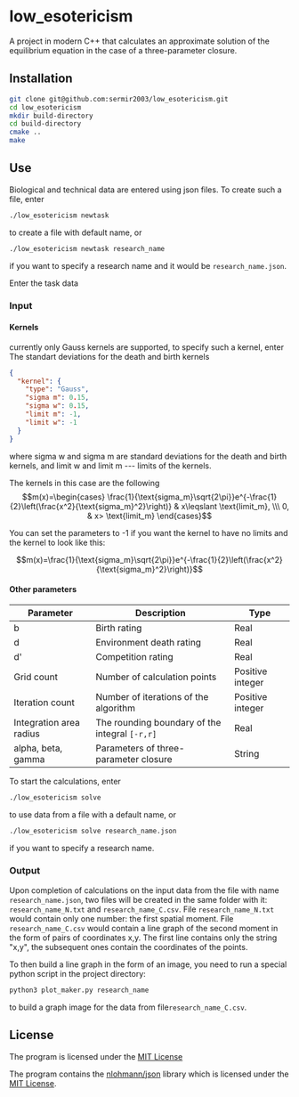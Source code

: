 # low_esotericism

A project in modern C++ that calculates an approximate solution of the equilibrium equation in the case of a three-parameter closure.

## Installation

```bash
git clone git@github.com:sermir2003/low_esotericism.git
cd low_esotericism
mkdir build-directory
cd build-directory
cmake ..
make
```

## Use

Biological and technical data are entered using json files. To create such a file, enter
```bash
./low_esotericism newtask
```
to create a file with default name,  or
```bash
./low_esotericism newtask research_name
```
if you want to specify a research name and it would be `research_name.json`.

Enter the task data

### Input

#### Kernels

currently only Gauss kernels are supported, to specify such a kernel, enter
The standart deviations for the death and birth kernels

```json
{
  "kernel": {
    "type": "Gauss",
    "sigma m": 0.15,
    "sigma w": 0.15,
    "limit m": -1,
    "limit w": -1
  }
}
```

where sigma w and sigma m are standard deviations for the death and birth kernels, and limit w and limit m --- limits of the kernels.

The kernels in this case are the following
$$m(x)=\begin{cases}
    \frac{1}{\text{sigma_m}\sqrt{2\pi}}e^{-\frac{1}{2}\left(\frac{x^2}{\text{sigma_m}^2}\right)} & x\leqslant \text{limit_m}, \\\
    0, & x> \text{limit_m}
\end{cases}$$

You can set the parameters to -1 if you want the kernel to have no limits and the kernel to look like this:

$$m(x)=\frac{1}{\text{sigma_m}\sqrt{2\pi}}e^{-\frac{1}{2}\left(\frac{x^2}{\text{sigma_m}^2}\right)}$$

#### Other parameters

| Parameter               | Description                                    | Type             |
|-------------------------|------------------------------------------------|------------------|
| b                       | Birth rating                                   | Real             |
| d                       | Environment death rating                       | Real             |
| d'                      | Competition rating                             | Real             |
| Grid count              | Number of calculation points                   | Positive integer |
| Iteration count         | Number of iterations of the algorithm          | Positive integer |
| Integration area radius | The rounding boundary of the integral `[-r,r]` | Real             |
| alpha, beta, gamma      | Parameters of three-parameter closure          | String           |

To start the calculations, enter
```bash
./low_esotericism solve
```
to use data from a file with a default name,  or
```bash
./low_esotericism solve research_name.json
```
if you want to specify a research name.

### Output

Upon completion of calculations on the input data from the file with name `research_name.json`, two files will be 
created in the same folder with it: `research_name_N.txt` and `research_name_C.csv`.
File `research_name_N.txt` would contain only one number: the first spatial moment.
File `research_name_C.csv` would contain a line graph of the second moment in the form of pairs of coordinates x,y.
The first line contains only the string "x,y", the subsequent ones contain the coordinates of the points.

To then build a line graph in the form of an image, you need to run a special python script in the project directory:
```bash
python3 plot_maker.py research_name
```
to build a graph image for the data from file`research_name_C.csv`.

## License

The program is licensed under the [MIT License](https://opensource.org/licenses/MIT)

The program contains the [nlohmann/json](https://github.com/nlohmann/json) library which is licensed under the [MIT License](https://opensource.org/licenses/MIT).
